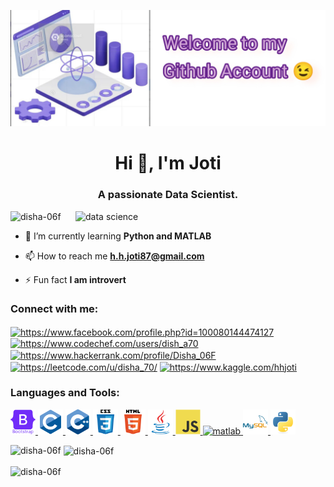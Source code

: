 ![logo](https://github.com/Disha-06F/Disha-06F/blob/main/image.jpg)
<h1 align="center">Hi 👋, I'm Joti</h1>
<h3 align="center">A passionate Data Scientist.</h3>
<img align="Right" alt="data science" width="400" src="https://camo.githubusercontent.com/e830b86b9f7e9bf172a3e867645e393cb9d15e8b0b59c8a1bd3eefd0fa73258e/68747470733a2f2f6d656469612e74656e6f722e636f6d2f4c696f71324f435132624941414141432f6c616c61617274776f726b2d6c616c612e676966">

<p align="left"> <img src="https://komarev.com/ghpvc/?username=disha-06f&label=Profile%20views&color=0e75b6&style=flat" alt="disha-06f" /> </p>

- 🌱 I’m currently learning **Python and MATLAB**

- 📫 How to reach me **h.h.joti87@gmail.com**

- ⚡ Fun fact **I am introvert**

<h3 align="left">Connect with me:</h3>
<p align="left">
<a href="https://www.facebook.com/profile.php?id=100080144474127" target="blank"><img align="center" src="https://raw.githubusercontent.com/rahuldkjain/github-profile-readme-generator/master/src/images/icons/Social/facebook.svg" alt="https://www.facebook.com/profile.php?id=100080144474127" height="30" width="40" /></a>
<a href="https://www.codechef.com/users/dish_a70" target="blank"><img align="center" src="https://cdn.jsdelivr.net/npm/simple-icons@3.1.0/icons/codechef.svg" alt="https://www.codechef.com/users/dish_a70" height="30" width="40" /></a>
<a href="https://www.hackerrank.com/profile/Disha_06F" target="blank"><img align="center" src="https://raw.githubusercontent.com/rahuldkjain/github-profile-readme-generator/master/src/images/icons/Social/hackerrank.svg" alt="https://www.hackerrank.com/profile/Disha_06F" height="30" width="40" /></a>
<a href="https://leetcode.com/u/disha_70/" target="blank"><img align="center" src="https://raw.githubusercontent.com/rahuldkjain/github-profile-readme-generator/master/src/images/icons/Social/leet-code.svg" alt="https://leetcode.com/u/disha_70/" height="30" width="40" /></a>
  <a href="https://www.kaggle.com/hhjoti" target="blank"><img align="center" src="https://storage.googleapis.com/kaggle-media/Kaggle%20Brand%20Guidelines%20CMS/transparent%20logo.png" alt="https://www.kaggle.com/hhjoti" height="30" width="40" /></a>
</p>

<h3 align="left">Languages and Tools:</h3>
<p align="left"> <a href="https://getbootstrap.com" target="_blank" rel="noreferrer"> <img src="https://raw.githubusercontent.com/devicons/devicon/master/icons/bootstrap/bootstrap-plain-wordmark.svg" alt="bootstrap" width="40" height="40"/> </a> <a href="https://www.cprogramming.com/" target="_blank" rel="noreferrer"> <img src="https://raw.githubusercontent.com/devicons/devicon/master/icons/c/c-original.svg" alt="c" width="40" height="40"/> </a> <a href="https://www.w3schools.com/cpp/" target="_blank" rel="noreferrer"> <img src="https://raw.githubusercontent.com/devicons/devicon/master/icons/cplusplus/cplusplus-original.svg" alt="cplusplus" width="40" height="40"/> </a> <a href="https://www.w3schools.com/css/" target="_blank" rel="noreferrer"> <img src="https://raw.githubusercontent.com/devicons/devicon/master/icons/css3/css3-original-wordmark.svg" alt="css3" width="40" height="40"/> </a> <a href="https://www.w3.org/html/" target="_blank" rel="noreferrer"> <img src="https://raw.githubusercontent.com/devicons/devicon/master/icons/html5/html5-original-wordmark.svg" alt="html5" width="40" height="40"/> </a> <a href="https://www.java.com" target="_blank" rel="noreferrer"> <img src="https://raw.githubusercontent.com/devicons/devicon/master/icons/java/java-original.svg" alt="java" width="40" height="40"/> </a> <a href="https://developer.mozilla.org/en-US/docs/Web/JavaScript" target="_blank" rel="noreferrer"> <img src="https://raw.githubusercontent.com/devicons/devicon/master/icons/javascript/javascript-original.svg" alt="javascript" width="40" height="40"/> </a> <a href="https://www.mathworks.com/" target="_blank" rel="noreferrer"> <img src="https://upload.wikimedia.org/wikipedia/commons/2/21/Matlab_Logo.png" alt="matlab" width="40" height="40"/> </a> <a href="https://www.mysql.com/" target="_blank" rel="noreferrer"> <img src="https://raw.githubusercontent.com/devicons/devicon/master/icons/mysql/mysql-original-wordmark.svg" alt="mysql" width="40" height="40"/> </a> <a href="https://www.python.org" target="_blank" rel="noreferrer"> <img src="https://raw.githubusercontent.com/devicons/devicon/master/icons/python/python-original.svg" alt="python" width="40" height="40"/> </a> </p>

<p><img align="left" src="https://github-readme-stats.vercel.app/api/top-langs?username=disha-06f&show_icons=true&locale=en&layout=compact" alt="disha-06f" /></p>

<p>&nbsp;<img align="center" src="https://github-readme-stats.vercel.app/api?username=disha-06f&show_icons=true&locale=en" alt="disha-06f" /></p>

<p><img align="center" src="https://github-readme-streak-stats.herokuapp.com/?user=disha-06f&" alt="disha-06f" /></p>

